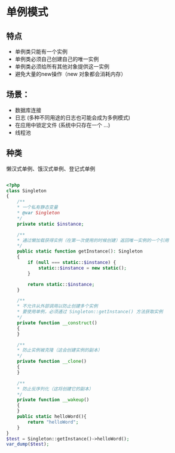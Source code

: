 
# 单例模式
## 特点
- 单例类只能有一个实例
- 单例类必须自己创建自己的唯一实例
- 单例类必须给所有其他对象提供这一实例
- 避免大量的new操作（new 对象都会消耗内存）

## 场景：
- 数据库连接 
- 日志 (多种不同用途的日志也可能会成为多例模式)
- 在应用中锁定文件 (系统中只存在一个 ...)
- 线程池
## 种类
懒汉式单例、饿汉式单例、登记式单例
```php

<?php
class Singleton
{
    /**
    * 一个私有静态变量
    * @var Singleton
    */
    private static $instance;

    /**
    * 通过懒加载获得实例（在第一次使用的时候创建）返回唯一实例的一个引用 
    */
    public static function getInstance(): Singleton
    {
        if (null === static::$instance) {
            static::$instance = new static();
        }

        return static::$instance;
    }

    /**
    * 不允许从外部调用以防止创建多个实例
    * 要使用单例，必须通过 Singleton::getInstance() 方法获取实例
    */
    private function __construct()
    {
    }

    /**
    * 防止实例被克隆（这会创建实例的副本）
    */
    private function __clone()
    {
    }

    /**
    * 防止反序列化（这将创建它的副本）
    */
    private function __wakeup()
    {
    }
    public static helloWord(){
        return "helloWord";
    }
}
$test = Singleton::getInstance()->helloWord();
var_dump($test);
```